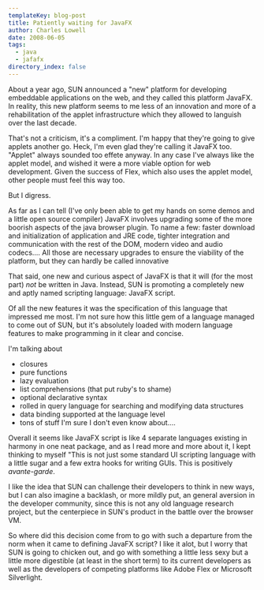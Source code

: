 ```yaml
---
templateKey: blog-post
title: Patiently waiting for JavaFX
author: Charles Lowell
date: 2008-06-05
tags: 
  - java
  - jafafx
directory_index: false
---
```


About a year ago, SUN announced a "new" platform for developing embeddable applications on the web, and they called this platform JavaFX. In reality, this new platform seems to me less of an innovation and more of a rehabilitation of the applet infrastructure which they allowed to languish over the last decade.

That's not a criticism, it's a compliment. I'm happy that they're going to give applets another go. Heck, I'm even glad they're calling it JavaFX too. "Applet" always sounded too effete anyway. In any case I've always like the applet model, and wished it were a more viable option for web development. Given the success of Flex, which also uses the applet model, other people must feel this way too.

But I digress.

As far as I can tell (I've only been able to get my hands on some demos and a little open source compiler) JavaFX involves upgrading some of the more boorish aspects of the  java browser plugin. To name a few: faster download and initialization of application and JRE code, tighter integration and communication with the rest of the DOM, modern video and audio codecs.... All those are necessary upgrades to ensure the viability of the platform, but they can hardly be called innovative

That said, one new and curious aspect of JavaFX is that it will (for the most part) <em>not</em> be written in Java. Instead, SUN is promoting a completely new and aptly named scripting language: JavaFX script.

Of all the new features it was the specification of this language that impressed me most. I'm not sure how this little gem of a language managed to come out of SUN, but it's absolutely loaded with modern language features to make programming in it clear and concise.

I'm talking about
<ul>
<li>closures</li>
<li>pure functions</li>
<li>lazy evaluation</li>
<li>list comprehensions (that put ruby's to shame)</li>
<li>optional declarative syntax</li>
<li>rolled in query language for searching and modifying data structures</li>
<li>data binding supported at the language level</li>
<li>tons of stuff I'm sure I don't even know about....</li>
</ul>

Overall it seems like JavaFX script is like 4 separate languages existing in harmony in one neat package, and as I read more and more about it, I kept thinking to myself "This is not just some standard UI scripting language with a little sugar and a few extra hooks for writing GUIs. This is positively <em>avante-garde</em>.

I like the idea that SUN can challenge their developers to think in new ways, but I can also imagine a backlash, or more mildly put, an general aversion in the developer community, since this is not any old language research project, but the centerpiece in SUN's product in the battle over the browser VM.

So where did this decision come from to go with such a departure from the norm when it came to defining JavaFX script? I like it alot, but I worry that SUN is going to chicken out, and go with something a little less sexy but a little more digestible (at least in the short term) to its current developers as well as the developers of competing platforms like Adobe Flex or Microsoft Silverlight.
